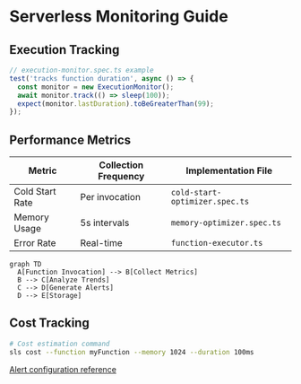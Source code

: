 # Serverless Monitoring Guide

## Execution Tracking
```typescript
// execution-monitor.spec.ts example
test('tracks function duration', async () => {
  const monitor = new ExecutionMonitor();
  await monitor.track(() => sleep(100));
  expect(monitor.lastDuration).toBeGreaterThan(99);
});
```

## Performance Metrics
| Metric            | Collection Frequency | Implementation File                   |
|--------------------|----------------------|---------------------------------------|
| Cold Start Rate    | Per invocation       | `cold-start-optimizer.spec.ts`        |
| Memory Usage       | 5s intervals         | `memory-optimizer.spec.ts`            |
| Error Rate         | Real-time            | `function-executor.ts`                |

```mermaid
graph TD
  A[Function Invocation] --> B[Collect Metrics]
  B --> C[Analyze Trends]
  C --> D[Generate Alerts]
  D --> E[Storage]
```

## Cost Tracking
```bash
# Cost estimation command
sls cost --function myFunction --memory 1024 --duration 100ms
```

[Alert configuration reference](../production/alerts/alert-manager.ts)